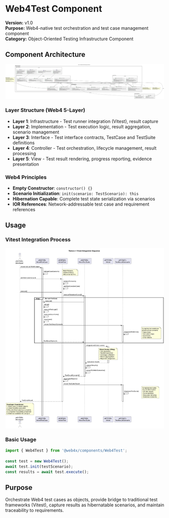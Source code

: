 # Web4Test Component

**Version:** v1.0  
**Purpose:** Web4-native test orchestration and test case management component  
**Category:** Object-Oriented Testing Infrastructure Component  

## Component Architecture

![Tootsie Core Architecture](v1.0/src/svg/TootsieCoreArchitecture.svg)

### Layer Structure (Web4 5-Layer)
- **Layer 1**: Infrastructure - Test runner integration (Vitest), result capture
- **Layer 2**: Implementation - Test execution logic, result aggregation, scenario management  
- **Layer 3**: Interface - Test interface contracts, TestCase and TestSuite definitions
- **Layer 4**: Controller - Test orchestration, lifecycle management, result processing
- **Layer 5**: View - Test result rendering, progress reporting, evidence presentation

### Web4 Principles
- **Empty Constructor**: `constructor() {}`
- **Scenario Initialization**: `init(scenario: TestScenario): this`
- **Hibernation Capable**: Complete test state serialization via scenarios
- **IOR References**: Network-addressable test case and requirement references

## Usage

### Vitest Integration Process

![Vitest Integration Sequence](v1.0/src/svg/VitestIntegrationSequence.svg)

### Basic Usage

```typescript
import { Web4Test } from '@web4x/components/Web4Test';

const test = new Web4Test();
await test.init(testScenario);
const results = await test.execute();
```

## Purpose
Orchestrate Web4 test cases as objects, provide bridge to traditional test frameworks (Vitest), capture results as hibernatable scenarios, and maintain traceability to requirements.
